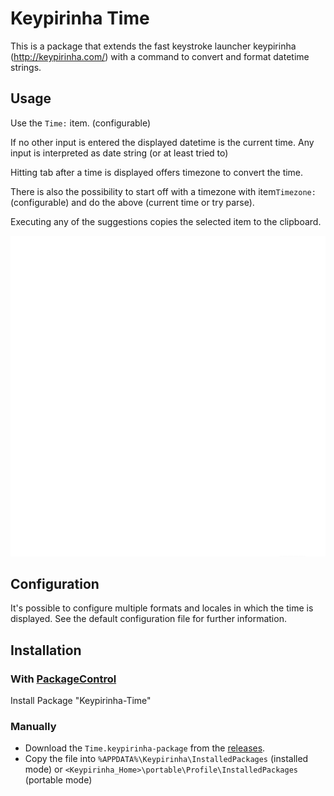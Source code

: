Keypirinha Time
=======================

This is a package that extends the fast keystroke launcher keypirinha (http://keypirinha.com/) with
a command to convert and format datetime strings.

## Usage

Use the `Time:` item. (configurable)

If no other input is entered the displayed datetime is the current time.
Any input is interpreted as date string (or at least tried to)

Hitting tab after a time is displayed offers timezone to convert the time.

There is also the possibility to start off with a timezone with item`Timezone:`
(configurable) and do the above (current time or try parse).

Executing any of the suggestions copies the selected item to the clipboard.

![Usage](usage.gif)

## Configuration

It's possible to configure multiple formats and locales in which the time is displayed. See the
default configuration file for further information.

## Installation

### With [PackageControl](https://github.com/ueffel/Keypirinha-PackageControl)

Install Package "Keypirinha-Time"

### Manually

* Download the `Time.keypirinha-package` from the [releases](https://github.com/ueffel/Keypirinha-Time/releases/latest).
* Copy the file into `%APPDATA%\Keypirinha\InstalledPackages` (installed mode) or
  `<Keypirinha_Home>\portable\Profile\InstalledPackages` (portable mode)

